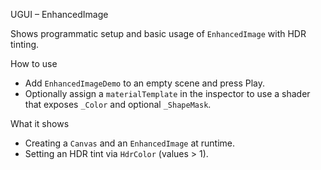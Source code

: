 UGUI – EnhancedImage

Shows programmatic setup and basic usage of `EnhancedImage` with HDR tinting.

How to use

- Add `EnhancedImageDemo` to an empty scene and press Play.
- Optionally assign a `materialTemplate` in the inspector to use a shader that exposes `_Color` and optional `_ShapeMask`.

What it shows

- Creating a `Canvas` and an `EnhancedImage` at runtime.
- Setting an HDR tint via `HdrColor` (values > 1).
